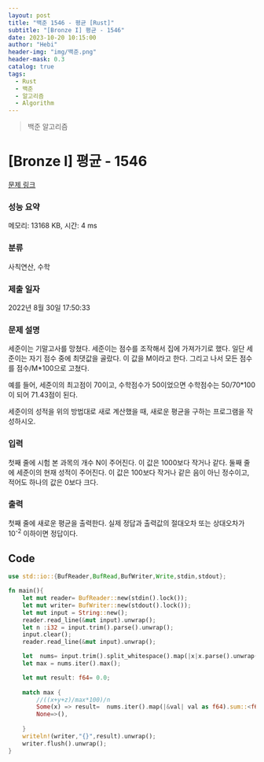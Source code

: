 ```yaml
---
layout: post
title: "백준 1546 - 평균 [Rust]"
subtitle: "[Bronze I] 평균 - 1546"
date: 2023-10-20 10:15:00
author: "Hebi"
header-img: "img/백준.png"
header-mask: 0.3
catalog: true
tags:
  - Rust
  - 백준
  - 알고리즘
  - Algorithm
---
```


> 백준 알고리즘

# [Bronze I] 평균 - 1546 

[문제 링크](https://www.acmicpc.net/problem/1546) 

### 성능 요약

메모리: 13168 KB, 시간: 4 ms

### 분류

사칙연산, 수학

### 제출 일자

2022년 8월 30일 17:50:33

### 문제 설명

<p>세준이는 기말고사를 망쳤다. 세준이는 점수를 조작해서 집에 가져가기로 했다. 일단 세준이는 자기 점수 중에 최댓값을 골랐다. 이 값을 M이라고 한다. 그리고 나서 모든 점수를 점수/M*100으로 고쳤다.</p>

<p>예를 들어, 세준이의 최고점이 70이고, 수학점수가 50이었으면 수학점수는 50/70*100이 되어 71.43점이 된다.</p>

<p>세준이의 성적을 위의 방법대로 새로 계산했을 때, 새로운 평균을 구하는 프로그램을 작성하시오.</p>

### 입력 

 <p>첫째 줄에 시험 본 과목의 개수 N이 주어진다. 이 값은 1000보다 작거나 같다. 둘째 줄에 세준이의 현재 성적이 주어진다. 이 값은 100보다 작거나 같은 음이 아닌 정수이고, 적어도 하나의 값은 0보다 크다.</p>

### 출력 

 <p>첫째 줄에 새로운 평균을 출력한다. 실제 정답과 출력값의 절대오차 또는 상대오차가 10<sup>-2</sup> 이하이면 정답이다.</p>


## Code
```rs
use std::io::{BufReader,BufRead,BufWriter,Write,stdin,stdout};

fn main(){
    let mut reader= BufReader::new(stdin().lock());
    let mut writer= BufWriter::new(stdout().lock());
    let mut input = String::new();
    reader.read_line(&mut input).unwrap();
    let n :i32 = input.trim().parse().unwrap();
    input.clear();
    reader.read_line(&mut input).unwrap();

    let  nums= input.trim().split_whitespace().map(|x|x.parse().unwrap()).collect::<Vec<i32>>();
    let max = nums.iter().max();

    let mut result: f64= 0.0;
    
    match max {
        //((x+y+z)/max*100)/n
        Some(x) => result=  nums.iter().map(|&val| val as f64).sum::<f64>() / *x as f64 * 100 as f64 / n as f64,
        None=>(),
        
    }
    writeln!(writer,"{}",result).unwrap();
    writer.flush().unwrap();
}
```
